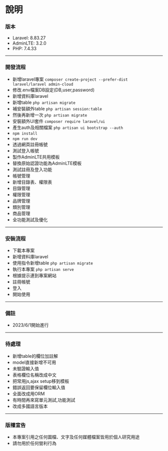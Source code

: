 # 說明

### 版本

- Laravel: 8.83.27
- AdminLTE: 3.2.0
- PHP: 7.4.33

---

### 開發流程

- 新增laravel專案 `composer create-project --prefer-dist laravel/laravel admin-cloud`
- 修改.env檔案DB設定(DB,user,password)
- 新增資料庫laravel
- 新增table `php artisan migrate`
- 補安裝額外table `php artisan session:table`
- 然後再新增一次 `php artisan migrate`
- 安裝額外UI套件 `composer require laravel/ui`
- 產生auth及相關檔案 `php artisan ui bootstrap --auth`
- `npm install`
- `npm run dev`
- 透過網頁註冊帳號
- 測試登入帳號
- 製作AdminLTE共用模板
- 替換原始認證功能為AdminLTE模板
- 測試註冊及登入功能
- 帳號管理
- 新增目錄表、權限表
- 目錄管理
- 權限管理
- 品牌管理
- 類別管理
- 商品管理
- 全功能測試及優化

---

### 安裝流程

- 下載本專案
- 新增資料庫laravel
- 使用指令新增table `php artisan migrate`
- 執行本專案 `php artisan serve`
- 根據提示連到專案網站
- 註冊帳號
- 登入
- 開始使用

---

### 備註

- 2023/6/1開始進行

---

### 待處理

- 新增table的欄位加註解
- model直接新增不可用
- 未驗證輸入值
- 表格欄位名稱改成中文
- 把常用js,ajax setup移到模板
- 錯誤返回要保留欄位輸入值
- 全面改成用ORM
- 有時間再來寫單元測試,功能測試
- 改成多國語言版本

---

### 版權宣告

- 本專案引用之任何圖檔、文字及任何媒體檔案皆用於個人研究用途
- 請勿用於任何營利行為
